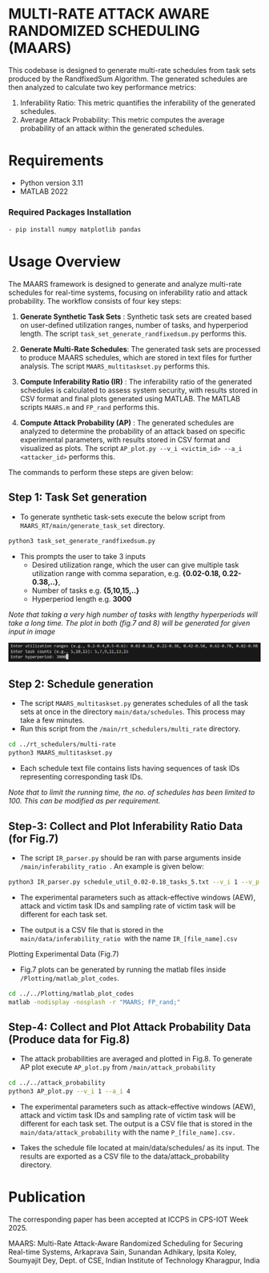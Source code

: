 # MULTI-RATE ATTACK AWARE RANDOMIZED SCHEDULING (MAARS)
This codebase is designed to generate multi-rate schedules from task sets produced by the RandfixedSum Algorithm. The generated schedules are then analyzed to calculate two key performance metrics:
1. Inferability Ratio: This metric quantifies the inferability of the generated schedules.
2. Average Attack Probability: This metric computes the average probability of an attack within the generated schedules.

# Requirements

- Python version 3.11
- MATLAB 2022

### Required Packages Installation
```bash
- pip install numpy matplotlib pandas
```
# Usage Overview
The MAARS framework is designed to generate and analyze multi-rate schedules for real-time systems, focusing on inferability ratio and attack probability. The workflow consists of four key steps:

1. __Generate Synthetic Task Sets__ :  Synthetic task sets are created based on user-defined utilization ranges, number of tasks, and hyperperiod length. The script `task_set_generate_randfixedsum.py` performs this.

2. __Generate Multi-Rate Schedules__:  The generated task sets are processed to produce MAARS schedules, which are stored in text files for further analysis. The script `MAARS_multitaskset.py` performs this.

4. __Compute Inferability Ratio (IR)__ : The inferability ratio of the generated schedules is calculated to assess system security, with results stored in CSV format and final plots generated using MATLAB.  The MATLAB scripts `MAARS.m` and `FP_rand` performs this.

3. __Compute Attack Probability (AP)__ : The generated schedules are analyzed to determine the probability of an attack based on specific experimental parameters, with results stored in CSV format and visualized as plots. The script `AP_plot.py --v_i <victim_id> --a_i <attacker_id>` performs this.

The commands to perform these steps are given below:

## Step 1: Task Set generation
* To generate synthetic task-sets execute the below script from  `MAARS_RT/main/generate_task_set` directory.
```bash
python3 task_set_generate_randfixedsum.py
```
* This prompts the user to take 3 inputs 
    - Desired utilization range, which the user can give multiple task utilization range with comma separation, e.g. __{0.02-0.18, 0.22-0.38,..}__, 
    - Number of tasks e.g. __{5,10,15,..}__ 
    - Hyperperiod length e.g. __3000__
    
_Note that taking a very high number of tasks with lengthy hyperperiods will take a long time. The plot in both (fig.7 and 8) will be generated for given input in image_

![alt text](pic_input.png)

## Step 2: Schedule generation

* The script `MAARS_multitaskset.py` generates schedules of all the task sets at once in the directory `main/data/schedules`. This process may take a few minutes. 
* Run this script from the `/main/rt_schedulers/multi_rate` directory.

```bash
cd ../rt_schedulers/multi-rate
python3 MAARS_multitaskset.py
```
* Each schedule text file contains lists having sequences of task IDs representing corresponding task IDs. 
 
_Note that to limit the running time, the no. of schedules has been limited to 100. This can be modified as per requirement._

## Step-3: Collect and Plot Inferability Ratio Data (for Fig.7)

* The script `IR_parser.py` should be ran with parse arguments inside `/main/inferability_ratio `. An example is given below:

```bash
python3 IR_parser.py schedule_util_0.02-0.18_tasks_5.txt --v_i 1 --v_p 12 --a_i 4
```
* The experimental parameters such as attack-effective windows (AEW), attack and victim task IDs and sampling rate of victim task will be different for each task set.

* The output is a CSV file that is stored in the `main/data/inferability_ratio `with the name `IR_[file_name].csv`

Plotting Experimental Data (Fig.7)
* Fig.7 plots can be generated by running the matlab files inside `/Plotting/matlab_plot_codes`. 

```bash
cd ../../Plotting/matlab_plot_codes
matlab -nodisplay -nosplash -r "MAARS; FP_rand;"

```


## Step-4: Collect and Plot Attack Probability Data (Produce data for Fig.8)
* The attack probabilities are averaged and plotted in Fig.8. To generate AP plot execute `AP_plot.py` from `/main/attack_probability` 

```bash
cd ../../attack_probability  
python3 AP_plot.py --v_i 1 --a_i 4
```
* The experimental parameters such as attack-effective windows (AEW), attack and victim task IDs and sampling rate of victim task will be different for each task set. The output is a CSV file that is stored in the `main/data/attack_probability` with the name `P_[file_name].csv.` 

* Takes the schedule file located at main/data/schedules/ as its input. The results are exported as a CSV file to the data/attack_probability directory.


# Publication

The corresponding paper has been accepted at ICCPS in CPS-IOT Week 2025.

MAARS: Multi-Rate Attack-Aware Randomized Scheduling for Securing Real-time Systems, Arkaprava Sain, Sunandan Adhikary, Ipsita Koley, Soumyajit Dey, Dept. of CSE, Indian Institute of Technology Kharagpur, India
